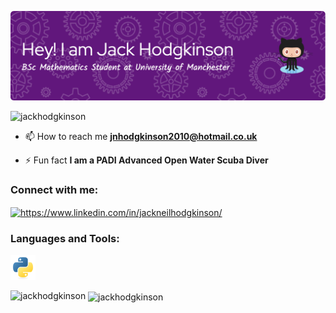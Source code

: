 ![Header](./github-header-jack.png)

<p align="left"> <img src="https://komarev.com/ghpvc/?username=jackhodgkinson&label=Profile%20views&color=0e75b6&style=flat" alt="jackhodgkinson" /> </p>

- 📫 How to reach me **jnhodgkinson2010@hotmail.co.uk**

- ⚡ Fun fact **I am a PADI Advanced Open Water Scuba Diver**

<h3 align="left">Connect with me:</h3>
<p align="left">
<a href="https://linkedin.com/in/https://www.linkedin.com/in/jackneilhodgkinson/" target="blank"><img align="center" src="https://raw.githubusercontent.com/rahuldkjain/github-profile-readme-generator/master/src/images/icons/Social/linked-in-alt.svg" alt="https://www.linkedin.com/in/jackneilhodgkinson/" height="30" width="40" /></a>
</p>

<h3 align="left">Languages and Tools:</h3>
<p align="left"> </a> <a href="https://www.python.org" target="_blank" rel="noreferrer"> <img src="https://raw.githubusercontent.com/devicons/devicon/master/icons/python/python-original.svg" alt="python" width="40" height="40"/> </a> </p>

<p><img align="left" src="https://github-readme-stats.vercel.app/api/top-langs?username=jackhodgkinson&show_icons=true&locale=en&layout=compact" alt="jackhodgkinson" /></p>

<p>&nbsp;<img align="center" src="https://github-readme-stats.vercel.app/api?username=jackhodgkinson&show_icons=true&locale=en" alt="jackhodgkinson" /></p>
